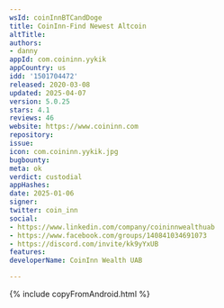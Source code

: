 ```yaml
---
wsId: coinInnBTCandDoge
title: CoinInn-Find Newest Altcoin
altTitle: 
authors:
- danny
appId: com.coininn.yykik
appCountry: us
idd: '1501704472'
released: 2020-03-08
updated: 2025-04-07
version: 5.0.25
stars: 4.1
reviews: 46
website: https://www.coininn.com
repository: 
issue: 
icon: com.coininn.yykik.jpg
bugbounty: 
meta: ok
verdict: custodial
appHashes: 
date: 2025-01-06
signer: 
twitter: coin_inn
social:
- https://www.linkedin.com/company/coininnwealthuab
- https://www.facebook.com/groups/140841034691073
- https://discord.com/invite/kk9yYxUB
features: 
developerName: CoinInn Wealth UAB

---
```


{% include copyFromAndroid.html %}
